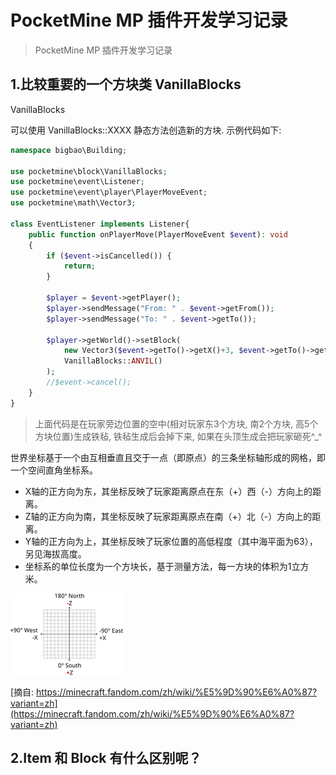 # PocketMine MP 插件开发学习记录
> PocketMine MP 插件开发学习记录

## 1.比较重要的一个方块类 VanillaBlocks

VanillaBlocks

可以使用 VanillaBlocks::XXXX 静态方法创造新的方块. 示例代码如下:

```php
namespace bigbao\Building;

use pocketmine\block\VanillaBlocks;
use pocketmine\event\Listener;
use pocketmine\event\player\PlayerMoveEvent;
use pocketmine\math\Vector3;

class EventListener implements Listener{
    public function onPlayerMove(PlayerMoveEvent $event): void
    {
        if ($event->isCancelled()) {
            return;
        }

        $player = $event->getPlayer();
        $player->sendMessage("From: " . $event->getFrom());
        $player->sendMessage("To: " . $event->getTo());

        $player->getWorld()->setBlock(
            new Vector3($event->getTo()->getX()+3, $event->getTo()->getY()+5, $event->getTo()->getZ()+2),
            VanillaBlocks::ANVIL()
        );
        //$event->cancel();
    }
}
```

> 上面代码是在玩家旁边位置的空中(相对玩家东3个方块, 南2个方块, 高5个方块位置)生成铁毡, 铁毡生成后会掉下来, 如果在头顶生成会把玩家砸死^_^

世界坐标基于一个由互相垂直且交于一点（即原点）的三条坐标轴形成的网格，即一个空间直角坐标系。

- X轴的正方向为东，其坐标反映了玩家距离原点在东（+）西（-）方向上的距离。
- Z轴的正方向为南，其坐标反映了玩家距离原点在南（+）北（-）方向上的距离。
- Y轴的正方向为上，其坐标反映了玩家位置的高低程度（其中海平面为63），另见海拔高度。
- 坐标系的单位长度为一个方块长，基于测量方法，每一方块的体积为1立方米。

![坐标系](20230921_img/minecraft_axes.webp)

[摘自: https://minecraft.fandom.com/zh/wiki/%E5%9D%90%E6%A0%87?variant=zh](https://minecraft.fandom.com/zh/wiki/%E5%9D%90%E6%A0%87?variant=zh)

## 2.Item 和 Block 有什么区别呢？